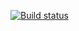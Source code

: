 [![Build status](https://ci.appveyor.com/api/projects/status/nuredb2gd2nbdhqe?svg=true)](https://ci.appveyor.com/project/LebedevNikolay/postmanecho)